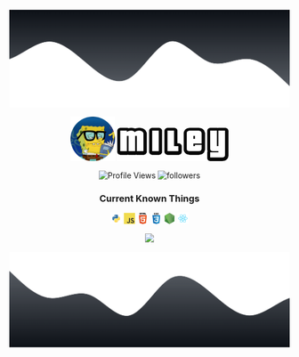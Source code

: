 ![Header](./assets/header-wave.png)

<p align="center">
  <img height="80" src="./assets/image.png">
  <img height="60" src="./assets/name.png">
</p>

<p align="center">
  <img src="https://api.visitorbadge.io/api/VisitorHit?user=nerdmiley&countColorcountColor&countColor=%235865f2" alt="Profile Views"/>
  <img src="https://img.shields.io/github/followers/nerdmiley?color=%235865f2&style=for-the-badge&logo=github&label=Follow" alt="followers"/>
</p>

<h3 align="center">Current Known Things</h3>
<p align="center">
  <code><img height="20" style="background-color: red;" src="https://raw.githubusercontent.com/github/explore/main/topics/python/python.png"></code>
  <code><img height="20" src="https://raw.githubusercontent.com/github/explore/main/topics/javascript/javascript.png"></code>
  <code><img height="20" src="https://raw.githubusercontent.com/github/explore/main/topics/html/html.png"></code>
  <code><img height="20" src="https://raw.githubusercontent.com/github/explore/main/topics/css/css.png"></code>
  <code><img height="20" src="https://raw.githubusercontent.com/github/explore/main/topics/nodejs/nodejs.png"></code>
  <code><img height="20" src="https://raw.githubusercontent.com/github/explore/main/topics/react/react.png"></code>
</p>

<p align="center">
  <img src="https://github-readme-stats.vercel.app/api/?username=nerdmiley&title_color=5865F2&text_color=9f9f9f&show_icons=true&bg_color=00000000&hide_border=true&icon_color=5865F2&hide_title=true&count_private=true"/>
</p>

![Footer](./assets/footer-wave.png)
